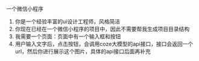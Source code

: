 一个微信小程序
1. 你是一个经验丰富的ui设计工程师，风格简洁
2. 你现在已经在一个微信小程序的项目中，因此不需要帮我生成项目目录结构
3. 我需要一个页面：页面中有一个输入框和按钮
4. 用户输入文字后，点击按钮，会调用coze大模型的api接口，接口会返回一个url，然后你进行展示这个图片，具体的api接口后面再补充 